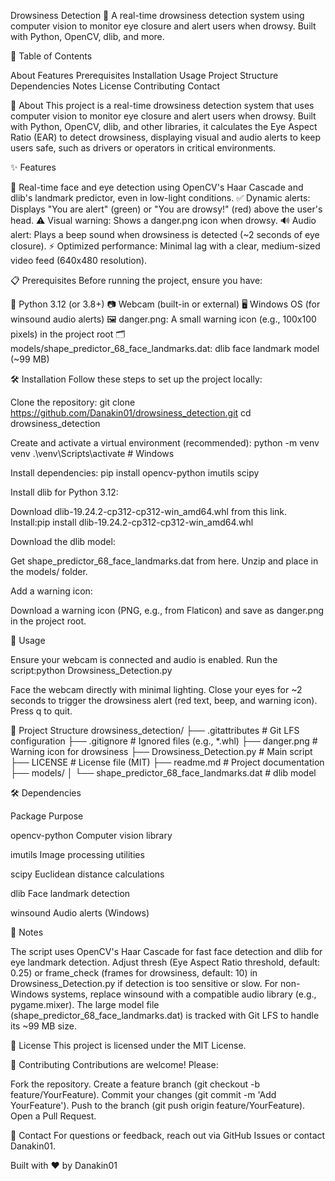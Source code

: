 Drowsiness Detection 🚨
A real-time drowsiness detection system using computer vision to monitor eye closure and alert users when drowsy. Built with Python, OpenCV, dlib, and more.


📖 Table of Contents

About
Features
Prerequisites
Installation
Usage
Project Structure
Dependencies
Notes
License
Contributing
Contact


🧠 About
This project is a real-time drowsiness detection system that uses computer vision to monitor eye closure and alert users when drowsy. Built with Python, OpenCV, dlib, and other libraries, it calculates the Eye Aspect Ratio (EAR) to detect drowsiness, displaying visual and audio alerts to keep users safe, such as drivers or operators in critical environments.

✨ Features

🎥 Real-time face and eye detection using OpenCV's Haar Cascade and dlib's landmark predictor, even in low-light conditions.
✅ Dynamic alerts: Displays "You are alert" (green) or "You are drowsy!" (red) above the user's head.
⚠️ Visual warning: Shows a danger.png icon when drowsy.
🔊 Audio alert: Plays a beep sound when drowsiness is detected (~2 seconds of eye closure).
⚡ Optimized performance: Minimal lag with a clear, medium-sized video feed (640x480 resolution).


📋 Prerequisites
Before running the project, ensure you have:

🐍 Python 3.12 (or 3.8+)
📷 Webcam (built-in or external)
🖥️ Windows OS (for winsound audio alerts)
🖼️ danger.png: A small warning icon (e.g., 100x100 pixels) in the project root
🗂️ models/shape_predictor_68_face_landmarks.dat: dlib face landmark model (~99 MB)


🛠️ Installation
Follow these steps to set up the project locally:

Clone the repository:
git clone https://github.com/Danakin01/drowsiness_detection.git
cd drowsiness_detection


Create and activate a virtual environment (recommended):
python -m venv venv
.\venv\Scripts\activate  # Windows


Install dependencies:
pip install opencv-python imutils scipy


Install dlib for Python 3.12:

Download dlib-19.24.2-cp312-cp312-win_amd64.whl from this link.
Install:pip install dlib-19.24.2-cp312-cp312-win_amd64.whl




Download the dlib model:

Get shape_predictor_68_face_landmarks.dat from here.
Unzip and place in the models/ folder.


Add a warning icon:

Download a warning icon (PNG, e.g., from Flaticon) and save as danger.png in the project root.




🚀 Usage

Ensure your webcam is connected and audio is enabled.
Run the script:python Drowsiness_Detection.py


Face the webcam directly with minimal lighting.
Close your eyes for ~2 seconds to trigger the drowsiness alert (red text, beep, and warning icon).
Press q to quit.


📂 Project Structure
drowsiness_detection/
├── .gitattributes                    # Git LFS configuration
├── .gitignore                        # Ignored files (e.g., *.whl)
├── danger.png                        # Warning icon for drowsiness
├── Drowsiness_Detection.py           # Main script
├── LICENSE                           # License file (MIT)
├── readme.md                         # Project documentation
├── models/
│   └── shape_predictor_68_face_landmarks.dat  # dlib model


🛠️ Dependencies



Package
Purpose



opencv-python
Computer vision library


imutils
Image processing utilities


scipy
Euclidean distance calculations


dlib
Face landmark detection


winsound
Audio alerts (Windows)



📝 Notes

The script uses OpenCV's Haar Cascade for fast face detection and dlib for eye landmark detection.
Adjust thresh (Eye Aspect Ratio threshold, default: 0.25) or frame_check (frames for drowsiness, default: 10) in Drowsiness_Detection.py if detection is too sensitive or slow.
For non-Windows systems, replace winsound with a compatible audio library (e.g., pygame.mixer).
The large model file (shape_predictor_68_face_landmarks.dat) is tracked with Git LFS to handle its ~99 MB size.


📜 License
This project is licensed under the MIT License.

🤝 Contributing
Contributions are welcome! Please:

Fork the repository.
Create a feature branch (git checkout -b feature/YourFeature).
Commit your changes (git commit -m 'Add YourFeature').
Push to the branch (git push origin feature/YourFeature).
Open a Pull Request.


📧 Contact
For questions or feedback, reach out via GitHub Issues or contact Danakin01.

Built with ❤️ by Danakin01
